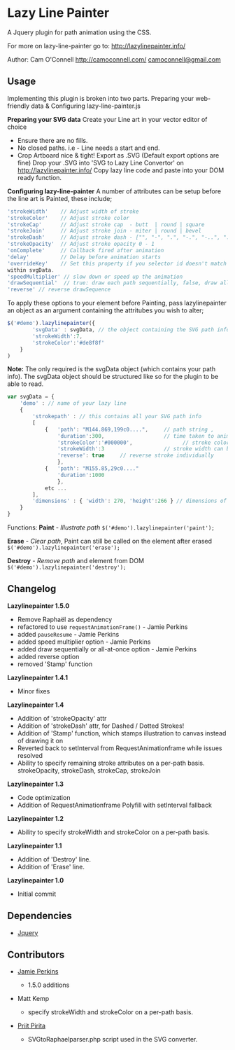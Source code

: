 Lazy Line Painter
=================

A Jquery plugin for path animation using the CSS.

For more on lazy-line-painter go to:
http://lazylinepainter.info/

Author: Cam O'Connell
http://camoconnell.com/
camoconnell@gmail.com


## Usage
Implementing this plugin is broken into two parts.
Preparing your web-friendly data & Configuring lazy-line-painter.js


**Preparing your SVG data**
Create your Line art in your vector editor of choice
- Ensure there are no fills.
- No closed paths. i.e - Line needs a start and end.
- Crop Artboard nice & tight!
Export as .SVG (Default export options are fine)
Drop your .SVG into 'SVG to Lazy Line Convertor' on http://lazylinepainter.info/
Copy lazy line code and paste into your DOM ready function.

**Configuring lazy-line-painter**
A number of attributes can be setup before the line art is Painted,
these include;
```js
'strokeWidth'    // Adjust width of stroke
'strokeColor'    // Adjust stroke color
'strokeCap'      // Adjust stroke cap  - butt  | round | square
'strokeJoin'     // Adjust stroke join - miter | round | bevel
'strokeDash'     // Adjust stroke dash - ["", "-", ".", "-.", "-..", ". ", "- ", "--", "- .", "--.", "--.."]
'strokeOpacity'  // Adjust stroke opacity 0 - 1
'onComplete'     // Callback fired after animation
'delay'          // Delay before animation starts
'overrideKey'    // Set this property if you selector id doesn't match the key referencing your path data value
within svgData.
'speedMultiplier' // slow down or speed up the animation
'drawSequential'  // true: draw each path sequentially, false, draw all at once
'reverse' // reverse drawSequence
```

To apply these options to your element before Painting, pass lazylinepainter an object as an argument containing the attritubes you wish to alter;
```js
$('#demo').lazylinepainter({
    	'svgData' : svgData, // the object containing the SVG path info
		'strokeWidth':7,
		'strokeColor':'#de8f8f'
	}
)
```
**Note:** The only required is the svgData object (which contains your path info).
The svgData object should be structured like so for the plugin to be able to read.

```js
var svgData = {
	'demo' : // name of your lazy line
	{
		'strokepath' : // this contains all your SVG path info
		[
			{   'path': "M144.869,199c0....",     // path string ,
			    'duration':300,                   // time taken to animate that path
			    'strokeColor':'#000000',                // stroke color can be set individually
			    'strokeWidth':3                   // stroke width can be set individually
			    'reverse': true		// reverse stroke individually
			    },
			{   'path': "M155.85,29c0...."
			    'duration':1000
			    },
			etc ...
		],
		'dimensions' : { 'width': 270, 'height':266 } // dimensions of element
	}
}
```

Functions:
**Paint** - *Illustrate path*
`$('#demo').lazylinepainter('paint');`

**Erase** - *Clear path*, Paint can still be called on the element after erased
`$('#demo').lazylinepainter('erase');`

**Destroy** - *Remove path* and element from DOM
`$('#demo').lazylinepainter('destroy');`


## Changelog

**Lazylinepainter 1.5.0**
- Remove Raphaël as dependency
- refactored to use `requestAnimationFrame()` - Jamie Perkins
- added `pauseResume` - Jamie Perkins
- added speed multiplier option - Jamie Perkins
- added draw sequentially or all-at-once option - Jamie Perkins
- added reverse option
- removed 'Stamp' function

**Lazylinepainter 1.4.1**
- Minor fixes

**Lazylinepainter 1.4**
- Addition of 'strokeOpacity' attr
- Addition of 'strokeDash' attr, for Dashed / Dotted Strokes!
- Addition of 'Stamp' function, which stamps illustration to canvas instead of drawing it on
- Reverted back to setInterval from RequestAnimationframe while issues resolved
- Ability to specify remaining stroke attributes on a per-path basis. strokeOpacity, strokeDash, strokeCap, strokeJoin

**Lazylinepainter 1.3**
- Code optimization
- Addition of RequestAnimationframe Polyfill with setInterval fallback

**Lazylinepainter 1.2**
- Ability to specify strokeWidth and strokeColor on a per-path basis.

**Lazylinepainter 1.1**
- Addition of 'Destroy' line.
- Addition of 'Erase' line.

**Lazylinepainter 1.0**
- Initial commit


## Dependencies
- [Jquery](http://jquery.com/)

## Contributors

- [Jamie Perkins](http://inorganik.github.io)
  * 1.5.0 additions

- Matt Kemp
  * specify strokeWidth and strokeColor on a per-path basis.

- [Priit Pirita](http://bkp.ee/atirip)
  * SVGtoRaphaelparser.php script used in the SVG converter.
